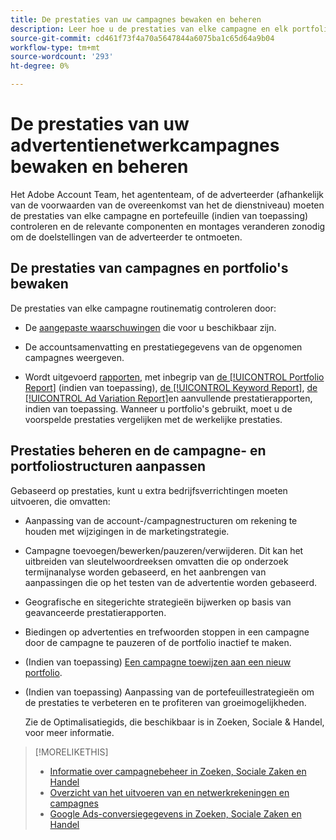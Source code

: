 ```yaml
---
title: De prestaties van uw campagnes bewaken en beheren
description: Leer hoe u de prestaties van elke campagne en elk portfolio kunt controleren en wijzigingen kunt aanbrengen om aan uw doelstellingen te voldoen.
source-git-commit: cd461f73f4a70a5647844a6075ba1c65d64a9b04
workflow-type: tm+mt
source-wordcount: '293'
ht-degree: 0%

---
```


# De prestaties van uw advertentienetwerkcampagnes bewaken en beheren

Het Adobe Account Team, het agententeam, of de adverteerder (afhankelijk van de voorwaarden van de overeenkomst van het de dienstniveau) moeten de prestaties van elke campagne en portefeuille (indien van toepassing) controleren en de relevante componenten en montages veranderen zonodig om de doelstellingen van de adverteerder te ontmoeten.

## De prestaties van campagnes en portfolio&#39;s bewaken

De prestaties van elke campagne routinematig controleren door:

* De [aangepaste waarschuwingen](/help/search-social-commerce/alerts/alert-view.md) die voor u beschikbaar zijn.

* De accountsamenvatting en prestatiegegevens van de opgenomen campagnes weergeven.

* Wordt uitgevoerd [rapporten](/help/search-social-commerce/reports/report-about.md), met inbegrip van [de [!UICONTROL Portfolio Report]](/help/search-social-commerce/reports/management/basic-advanced/portfolio-report.md) (indien van toepassing), [de [!UICONTROL Keyword Report]](/help/search-social-commerce/reports/management/basic-advanced/keyword-report.md), [de [!UICONTROL Ad Variation Report]](/help/search-social-commerce/reports/management/basic-advanced/ad-variation-report.md)en aanvullende prestatierapporten, indien van toepassing. Wanneer u portfolio&#39;s gebruikt, moet u de voorspelde prestaties vergelijken met de werkelijke prestaties.

## Prestaties beheren en de campagne- en portfoliostructuren aanpassen

Gebaseerd op prestaties, kunt u extra bedrijfsverrichtingen moeten uitvoeren, die omvatten:

* Aanpassing van de account-/campagnestructuren om rekening te houden met wijzigingen in de marketingstrategie.

* Campagne toevoegen/bewerken/pauzeren/verwijderen. Dit kan het uitbreiden van sleutelwoordreeksen omvatten die op onderzoek termijnanalyse worden gebaseerd, en het aanbrengen van aanpassingen die op het testen van de advertentie worden gebaseerd.

* Geografische en sitegerichte strategieën bijwerken op basis van geavanceerde prestatierapporten.

* Biedingen op advertenties en trefwoorden stoppen in een campagne door de campagne te pauzeren of de portfolio inactief te maken.

* (Indien van toepassing) [Een campagne toewijzen aan een nieuw portfolio](/help/search-social-commerce/campaign-management/campaign-assign-to-portfolio.md).

* (Indien van toepassing) Aanpassing van de portefeuillestrategieën om de prestaties te verbeteren en te profiteren van groeimogelijkheden.

   Zie de Optimalisatiegids, die beschikbaar is in Zoeken, Sociale &amp; Handel, voor meer informatie.<!-- verify convention for referencing Optimization Guide here -->

>[!MORELIKETHIS]
>
>* [Informatie over campagnebeheer in Zoeken, Sociale Zaken en Handel](campaign-management-about.md)
>* [Overzicht van het uitvoeren van en netwerkrekeningen en campagnes](campaign-implemention-overview.md)
>* [Google Ads-conversiegegevens in Zoeken, Sociale Zaken en Handel](google-conversion-data.md)

